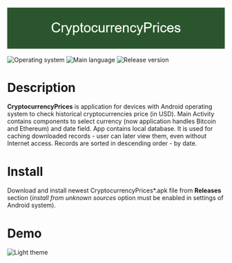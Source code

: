 ﻿![banner](res/banner.png)

![Operating system](https://img.shields.io/badge/OS-Android%208.0%2B-brightgreen)  ![Main language](https://img.shields.io/badge/Main%20language-Kotlin-blue) 
![Release version](https://img.shields.io/github/v/tag/arturkowalczyk300/android-cryptocurrency-prices?color=darkviolet&label=Release)

# Description
**CryptocurrencyPrices** is application for devices with Android operating system to check historical cryptocurrencies price (in USD).
Main Activity contains components to select currency (now application handles Bitcoin and Ethereum) and date field.
App contains local database. It is used for caching downloaded records - user can later view them, even without Internet access. Records are sorted in descending order - by date.

# Install
Download and install newest CryptocurrencyPrices*.apk file from **Releases** section (*install from unknown sources* option must be enabled in settings of Android system).

# Demo
<img src="res/demo.gif" alt="Light theme" width="40%" height="40%"> 
